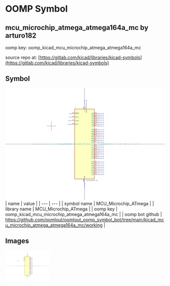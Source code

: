 # OOMP Symbol  
## mcu_microchip_atmega_atmega164a_mc  by arturo182  
  
oomp key: oomp_kicad_mcu_microchip_atmega_atmega164a_mc  
  
source repo at: [https://gitlab.com/kicad/libraries/kicad-symbols](https://gitlab.com/kicad/libraries/kicad-symbols)  
## Symbol  
  
[![working.png](working_600.png)](working.png)  
| name | value | 
| --- | --- | 
| symbol name | MCU_Microchip_ATmega | 
| library name | MCU_Microchip_ATmega | 
| oomp key | oomp_kicad_mcu_microchip_atmega_atmega164a_mc | 
| oomp bot github | https://github.com/oomlout/oomlout_oomp_symbol_bot/tree/main/kicad_mcu_microchip_atmega_atmega164a_mc/working | 
## Images  
  
[![working.png](working_140.png)](working.png)  
